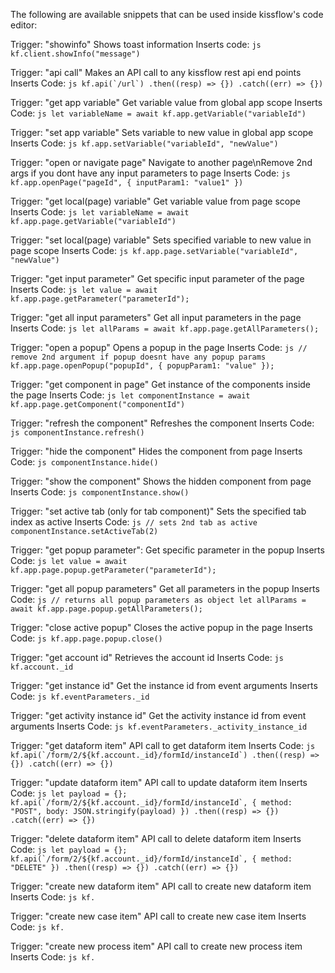 The following are available snippets that can be used inside kissflow's code editor:

Trigger: "showinfo"
  Shows toast information
  Inserts code: 
    ```js
    kf.client.showInfo("message")
    ```
    
Trigger: "api call"
  Makes an API call to any kissflow rest api end points
  Inserts Code:
    ```js
      kf.api(`/url`)
        .then((resp) => {})
        .catch((err) => {})
    ```

  Trigger: "get app variable"
  Get variable value from global app scope
  Inserts Code:
    ```js
      let variableName = await kf.app.getVariable("variableId")
    ```

  Trigger: "set app variable"
  Sets variable to new value in global app scope
  Inserts Code:
    ```js
      kf.app.setVariable("variableId", "newValue")
    ```

  Trigger: "open or navigate page"
  Navigate to another page\nRemove 2nd args if you dont have any input parameters to page
  Inserts Code:
    ```js
      kf.app.openPage("pageId", { inputParam1: "value1" })
    ```

  Trigger: "get local(page) variable"
  Get variable value from page scope
  Inserts Code:
    ```js
      let variableName = await kf.app.page.getVariable("variableId")
    ```

  Trigger: "set local(page) variable"
  Sets specified variable to new value in page scope
  Inserts Code:
    ```js
      kf.app.page.setVariable("variableId", "newValue")
    ```

  Trigger: "get input parameter"
  Get specific input parameter of the page
  Inserts Code:
    ```js
      let value = await kf.app.page.getParameter("parameterId"); 
    ```

  Trigger: "get all input parameters"
  Get all input parameters in the page
  Inserts Code:
    ```js
      let allParams = await kf.app.page.getAllParameters();
    ```

  Trigger: "open a popup"
  Opens a popup in the page
  Inserts Code:
    ```js
      // remove 2nd argument if popup doesnt have any popup params
      kf.app.page.openPopup("popupId", { popupParam1: "value" });
    ```

  Trigger: "get component in page"
  Get instance of the components inside the page
  Inserts Code:
    ```js
      let componentInstance = await kf.app.page.getComponent("componentId")
    ```

  Trigger: "refresh the component"
  Refreshes the component
  Inserts Code:
    ```js
    componentInstance.refresh()
    ```

  Trigger: "hide the component"
  Hides the component from page
  Inserts Code:
    ```js
    componentInstance.hide()
    ```

  Trigger: "show the component"
  Shows the hidden component from page
  Inserts Code:
    ```js
    componentInstance.show()
    ```

  Trigger: "set active tab (only for tab component)"
  Sets the specified tab index as active
  Inserts Code:
    ```js
    // sets 2nd tab as active
    componentInstance.setActiveTab(2)
    ```

  Trigger: "get popup parameter": 
  Get specific parameter in the popup
  Inserts Code:
    ```js
    let value = await kf.app.page.popup.getParameter("parameterId"); 
    ```

  Trigger: "get all popup parameters"
  Get all parameters in the popup
  Inserts Code:
    ```js
    // returns all popup parameters as object
    let allParams = await kf.app.page.popup.getAllParameters();
    ```

  Trigger: "close active popup"
  Closes the active popup in the page
  Inserts Code:
    ```js
    kf.app.page.popup.close()
    ```

  Trigger: "get account id"
  Retrieves the account id
  Inserts Code:
    ```js
    kf.account._id
    ```

  Trigger: "get instance id"
  Get the instance id from event arguments
  Inserts Code:
    ```js
    kf.eventParameters._id
    ```

  Trigger: "get activity instance id"
  Get the activity instance id from event arguments
  Inserts Code:
    ```js
    kf.eventParameters._activity_instance_id
    ```

  Trigger: "get dataform item"
  API call to get dataform item
  Inserts Code:
    ```js
    kf.api(`/form/2/${kf.account._id}/formId/instanceId`)
    .then((resp) => {})
    .catch((err) => {})
    ```

  Trigger: "update dataform item"
  API call to update dataform item
  Inserts Code:
    ```js
    let payload = {};
    kf.api(`/form/2/${kf.account._id}/formId/instanceId`, {
      method: "POST",
      body: JSON.stringify(payload)
    })
    .then((resp) => {})
    .catch((err) => {})
    ```

  Trigger: "delete dataform item"
  API call to delete dataform item
  Inserts Code:
    ```js
    let payload = {};
    kf.api(`/form/2/${kf.account._id}/formId/instanceId`, { method: "DELETE" })
    .then((resp) => {})
    .catch((err) => {})
    ```

  Trigger: "create new dataform item"
  API call to create new dataform item
  Inserts Code:
    ```js
      kf.
    ```

  Trigger: "create new case item"
  API call to create new case item
  Inserts Code:
    ```js
      kf.
    ```

  Trigger: "create new process item"
  API call to create new process item
  Inserts Code:
    ```js
        kf.
    ```


